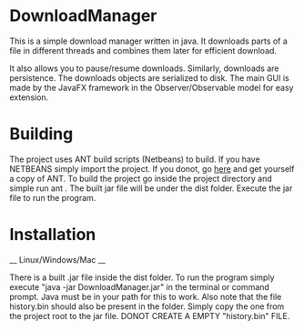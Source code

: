 # DownloadManager

This is a simple download manager written in java. It downloads parts of a file in different threads and combines them later for efficient download.

It also allows you to pause/resume downloads. Similarly, downloads are persistence. The downloads objects are serialized to disk.
The main GUI is made by the JavaFX framework in the Observer/Observable model for easy extension.

# Building 

The project uses ANT build scripts (Netbeans) to build. If you have NETBEANS simply import the project. If you donot, go [here](https://ant.apache.org/) and get yourself a copy of ANT.
To build the project go inside the project directory and simple run ant . The built jar file will be under the dist folder.
Execute the jar file to run the program.

# Installation

__ Linux/Windows/Mac __

There is a built .jar file inside the dist folder.
To run the program simply execute "java -jar DownloadManager.jar" in the terminal or command prompt. Java must be in your path for this to work.
Also note that the file history.bin should also be present in the folder. Simply copy the one from the project root to the jar file. DONOT CREATE A EMPTY "history.bin" FILE.
